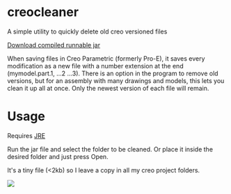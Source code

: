 # creocleaner
A simple utility to quickly delete old creo versioned files

[Download compiled runnable jar](https://github.com/r-downing/creocleaner/releases/download/1.0.0/creocleaner.jar)

When saving files in Creo Parametric (formerly Pro-E), it saves every modification as a new file with a number extension at the end (mymodel.part.1, ...2 ...3). There is an option in the program to remove old versions, but for an assembly with many drawings and models, this lets you clean it up all at once. Only the newest version of each file will remain.


# Usage

Requires [JRE](https://java.com/en/download/)

Run the jar file and select the folder to be cleaned. Or place it inside the desired folder and just press Open.

It's a tiny file (<2kb) so I leave a copy in all my creo project folders.

![](https://i.imgur.com/N9HCd3S.png)
